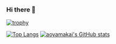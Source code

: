 ### Hi there 👋

<!--
**かい/かい** is a ✨ _special_ ✨ repository because its `README.md` (this file) appears on your GitHub profile.

Here are some ideas to get you started:

- 🔭 I'm currently working on ...
- 🌱 I'm currently learning ...dd
- 👯 I'm looking to collaborate on ...
- 🤔 I'm looking for help with ...
- 💬 Ask me about ...
- 📫 How to reach me: ...
- 😄 Pronouns: ...
- ⚡ Fun fact: ...
-->

[![trophy](https://github-profile-trophy.vercel.app/?username=aoyamakai)](https://github.com/ryo-ma/github-profile-trophy)

[![Top Langs](https://github-readme-stats.vercel.app/api/top-langs/?username=aoyamakai&layout=compact)](https://github.com/anuraghazra/github-readme-stats)
[![aoyamakai's GitHub stats](https://github-readme-stats.vercel.app/api?username=aoyamakai)](https://github.com/anuraghazra/github-readme-stats)
